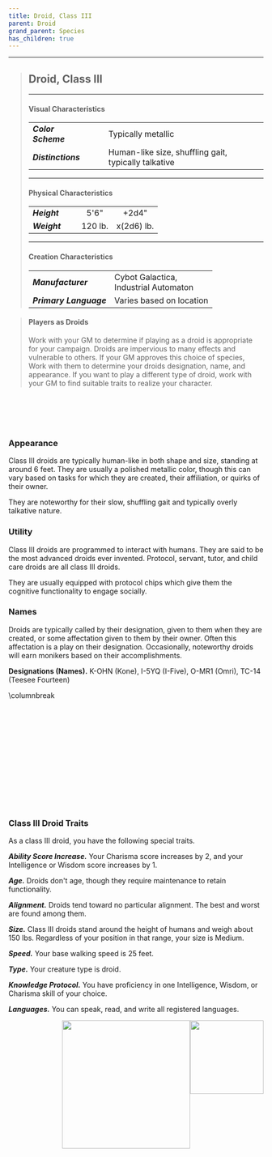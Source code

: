 ```yaml
---
title: Droid, Class III
parent: Droid
grand_parent: Species
has_children: true
---
```


___
> ## Droid, Class III
> ___
> #### Visual Characteristics
> ||||
> |:--|:--|:--|
> |***Color Scheme***|&nbsp;&nbsp;|Typically metallic|
> |***Distinctions***&nbsp;&nbsp;&nbsp;|&nbsp;&nbsp;|Human-like size, shuffling gait, typically talkative|
> ___
> #### Physical Characteristics
> |||||
> |:--|:--|:--:|:--:|
> |***Height***|&nbsp;&nbsp;|5'6"|+2d4"|
> |***Weight***|&nbsp;&nbsp;|120 lb.|x(2d6) lb.|
> ___
> #### Creation Characteristics
> |||
> |:--|:--|
> |***Manufacturer***|Cybot Galactica, <br>Industrial Automaton|
> |***Primary Language***|Varies based on location|

> #### Players as Droids
> Work with your GM to determine if playing as a droid is appropriate for your campaign. Droids are impervious to many effects and vulnerable to others. If your GM approves this choice of species, Work with them to determine your droids designation, name, and appearance. If you want to play a different type of droid, work with your GM to find suitable traits to realize your character.

<div style='margin-top:100px'></div>

### Appearance
Class III droids are typically human-like in both shape and size, standing at around 6 feet. They are usually a polished metallic color, though this can vary based on tasks for which they are created, their affiliation, or quirks of their owner.

They are noteworthy for their slow, shuffling gait and typically overly talkative nature.

### Utility
Class III droids are programmed to interact with humans. They are said to be the most advanced droids ever invented. Protocol, servant, tutor, and child care droids are all class III droids.

They are usually equipped with protocol chips which give them the cognitive functionality to engage socially.

### Names
Droids are typically called by their designation, given to them when they are created, or some affectation given to them by their owner. Often this affectation is a play on their designation. Occasionally, noteworthy droids will earn monikers based on their accomplishments.

**Designations (Names).** K-OHN (Kone), I-5YQ (I-Five), O-MR1 (Omri), TC-14 (Teesee Fourteen)

\columnbreak

<div style='margin-top:234px'></div>

### Class III Droid Traits
As a class III droid, you have the following special traits.

***Ability Score Increase.*** Your Charisma score increases by 2, and your Intelligence or Wisdom score increases by 1.

***Age.*** Droids don't age, though they require maintenance to retain functionality.

***Alignment.*** Droids tend toward no particular alignment. The best and worst are found among them.

***Size.*** Class III droids stand around the height of humans and weigh about 150 lbs. Regardless of your position in that range, your size is Medium.

***Speed.*** Your base walking speed is 25 feet.

***Type.*** Your creature type is droid.


***Knowledge Protocol.*** You have proficiency in one Intelligence, Wisdom, or Charisma skill of your choice.

***Languages.*** You can speak, read, and write all registered languages.

<img src='https://www.gmbinder.com/images/Odqa22U.png' style='float:right;top:27px;right:41px;width:145px;z-index:1000' />

<img src='https://www.gmbinder.com/images/V02q0aa.png' style='float:right;top:36px;right:145px;width:253px;z-index:1000' />